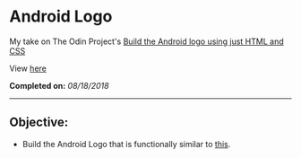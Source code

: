 # Android Logo

My take on The Odin Project's [Build the Android logo using just HTML and CSS](https://www.theodinproject.com/courses/web-development-101/lessons/html-and-css-basics)

View [here](https://denzeltl.github.io/android-logo/)

**Completed on:** *08/18/2018*

___

## Objective:

- Build the Android Logo that is functionally similar to [this](http://thecodeplayer.com/walkthrough/css3-android-logo).
